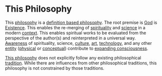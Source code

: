 # This Philosophy

This [philosophy](./philosophy.md) is a [definition based philosophy](definition-based-philosophy.md). The root premise is [God](./god.md) is [Existence](existence.md). This enables the re-merging of [spirituality](./spirituality.md) and [science](./science.md) in a modern [context](./context.md). This enables spiritual works to be evaluated from the perspective of the author(s) and reinterpreted in a universal way. [Awareness](./awareness.md) of spirituality, science, [culture](./culture.md), [art](./art.md), [technology](./technology.md), and any other [entity](entity.md) ([physical](./physical-system.md) or [conceptual](conceptual-system.md)) contribute to [expanding consciousness](./expanding-consciousness.md).

[This philosophy](./this-philosophy.md) does not explicitly follow any existing philosophical [tradition](./tradition.md). While there are influences from other philosophical traditions, this philosophy is not constrained by those traditions.
